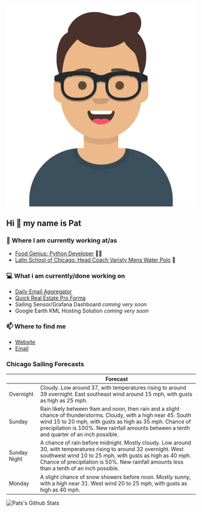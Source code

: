[![Social banner for p-j-falconer](https://raw.githubusercontent.com/P-J-FALCONER/P-J-FALCONER/master/assets/avataaars.svg)](https://patfalconer.com/)
## Hi :wave: my name is Pat

### 💼 Where I am currently working at/as
- [Food Genius: Python Developer](https://getfoodgenius.com/) 🍔🐍
- [Latin School of Chicago: Head Coach Varisty Mens Water Polo](https://www.latinschool.org/) 🤽


### 💻 What i am currently/done working on
 - [Daily Email Aggregator](https://github.com/P-J-FALCONER/dott_daily_mail)
 - [Quick Real Estate Pro Forma](https://github.com/P-J-FALCONER/henry)
 - Sailing Sensor/Grafana Dashboard *coming very soon*
 - Google Earth KML Hosting Solution *coming very soon*

### 📫 Where to find me
 - [Website](https://patfalconer.com/)
 - [Email](mailto:patrick.j.falconer@gmail.com)


### Chicago Sailing Forecasts
|   | Forecast  |
|---|---|
| Overnight | Cloudy. Low around 37, with temperatures rising to around 39 overnight. East southeast wind around 15 mph, with gusts as high as 25 mph. |
| Sunday | Rain likely between 9am and noon, then rain and a slight chance of thunderstorms. Cloudy, with a high near 45. South wind 15 to 20 mph, with gusts as high as 35 mph. Chance of precipitation is 100%. New rainfall amounts between a tenth and quarter of an inch possible. |
| Sunday Night | A chance of rain before midnight. Mostly cloudy. Low around 30, with temperatures rising to around 32 overnight. West southwest wind 10 to 25 mph, with gusts as high as 40 mph. Chance of precipitation is 50%. New rainfall amounts less than a tenth of an inch possible. |
| Monday | A slight chance of snow showers before noon. Mostly sunny, with a high near 31. West wind 20 to 25 mph, with gusts as high as 40 mph. |

![Pats's Github Stats](https://github-readme-stats.vercel.app/api?username=p-j-falconer&show_icons=true&theme=radical)
